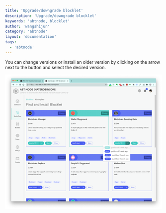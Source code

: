 ```yaml
---
title: 'Upgrade/downgrade blocklet'
description: 'Upgrade/downgrade blocklet'
keywords: 'abtnode, blocklet'
author: 'wangshijun'
category: 'abtnode'
layout: 'documentation'
tags:
  - 'abtnode'
---
```


You can change versions or install an older version by clicking on the arrow next to the button and select the desired version.

![](./images/upgrade-downgrade-1-en.png)
